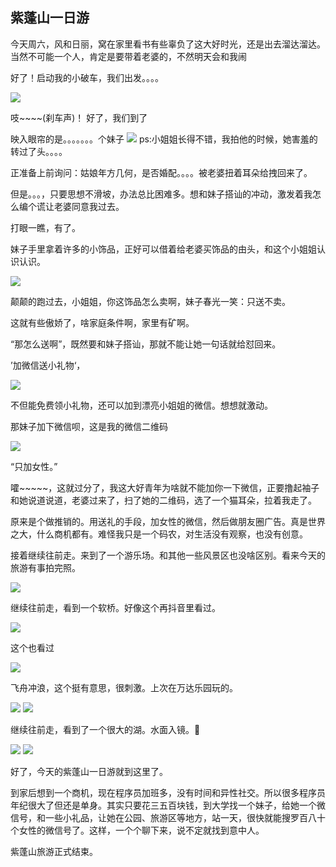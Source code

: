 ## 紫蓬山一日游

今天周六，风和日丽，窝在家里看书有些辜负了这大好时光，还是出去溜达溜达。当然不可能一个人，肯定是要带着老婆的，不然明天会和我闹

好了！启动我的小破车，我们出发。。。。

![](https://timgsa.baidu.com/timg?image&quality=80&size=b9999_10000&sec=1554010297341&di=e004babfc349b0c412e67958928231b1&imgtype=0&src=http%3A%2F%2Fres.youth.cn%2Farticle_201803_03_03c_5a9a704d583d9.jpg)

吱~~~~(刹车声)！ 好了，我们到了

映入眼帘的是。。。。。。。个妹子
![](https://ws4.sinaimg.cn/large/006tKfTcly1g1lqf8xkr1j31400u0qv5.jpg)
ps:小姐姐长得不错，我拍他的时候，她害羞的转过了头。。。。

正准备上前询问：姑娘年方几何，是否婚配。。。。被老婆扭着耳朵给拽回来了。

但是。。。，只要思想不滑坡，办法总比困难多。想和妹子搭讪的冲动，激发着我怎么编个谎让老婆同意我过去。

打眼一瞧，有了。

妹子手里拿着许多的小饰品，正好可以借着给老婆买饰品的由头，和这个小姐姐认识认识。

![](https://ws3.sinaimg.cn/large/006tKfTcly1g1lsr6u5gxj30e00e2di4.jpg)

颠颠的跑过去，小姐姐，你这饰品怎么卖啊，妹子春光一笑：只送不卖。

这就有些傲娇了，啥家庭条件啊，家里有矿啊。

“那怎么送啊”，既然要和妹子搭讪，那就不能让她一句话就给怼回来。

’加微信送小礼物‘，

![](https://ws3.sinaimg.cn/large/006tKfTcly1g1lt1zexjlj30eg0eetac.jpg)

不但能免费领小礼物，还可以加到漂亮小姐姐的微信。想想就激动。

那妹子加下微信呗，这是我的微信二维码

![](https://ws4.sinaimg.cn/large/006tKfTcly1g1lt7gnwohj30dc0cutat.jpg)

“只加女性。” 

嚯~~~~~，这就过分了，我这大好青年为啥就不能加你一下微信，正要撸起袖子和她说道说道，老婆过来了，扫了她的二维码，选了一个猫耳朵，拉着我走了。

原来是个做推销的。用送礼的手段，加女性的微信，然后做朋友圈广告。真是世界之大，什么商机都有。难怪我只是一个码农，对生活没有观察，也没有创意。

接着继续往前走。来到了一个游乐场。和其他一些风景区也没啥区别。看来今天的旅游有事拍完照。

![](https://ws2.sinaimg.cn/large/006tKfTcly1g1lqhf9ojgj31400u0kfi.jpg)

继续往前走，看到一个软桥。好像这个再抖音里看过。

![](https://ws2.sinaimg.cn/large/006tKfTcly1g1lqhc67upj31400u0hdt.jpg)

这个也看过

![](https://ws4.sinaimg.cn/large/006tKfTcly1g1lqh5mixuj31400u07wh.jpg)

飞舟冲浪，这个挺有意思，很刺激。上次在万达乐园玩的。

![](https://ws4.sinaimg.cn/large/006tKfTcly1g1lqgti6ooj31400u01dq.jpg)
![](https://ws2.sinaimg.cn/large/006tKfTcly1g1lqgvmglzj31400u0tub.jpg)

继续往前走，看到了一个很大的湖。水面入镜。

![](https://ws3.sinaimg.cn/large/006tKfTcly1g1lqh2cpkoj31400u0kj3.jpg)
![](https://ws2.sinaimg.cn/large/006tKfTcly1g1lqgxyjrej31400u0h1y.jpg)



好了，今天的紫蓬山一日游就到这里了。


到家后想到一个商机，现在程序员加班多，没有时间和异性社交。所以很多程序员年纪很大了但还是单身。其实只要花三五百块钱，到大学找一个妹子，给她一个微信号，和一些小礼品，让她在公园、旅游区等地方，站一天，很快就能搜罗百八十个女性的微信号了。这样，一个个聊下来，说不定就找到意中人。

紫蓬山旅游正式结束。